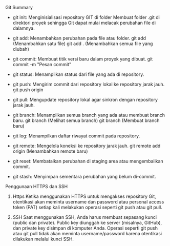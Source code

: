 Git Summary

- git init: Menginisialisasi repository GIT di folder
  Membuat folder .git di direktori proyek sehingga Git dapat mulai melacak perubahan file di dalamnya.
  
- git add: Menambahkan perubahan pada file atau folder.
  git add <file> (Menambahkan satu file)
  git add . (Menambahkan semua file yang diubah)
  
- git commit: Membuat titik versi baru dalam proyek yang dibuat.
  git commit -m "Pesan commit"
  
- git status: Menampilkan status dari file yang ada di repository.
  
- git push: Mengirim commit dari repository lokal ke repository jarak jauh.
  git push origin <nama-branch>
  
- git pull: Mengupdate repository lokal agar sinkron dengan repository jarak jauh.
  
- git branch: Menampilkan semua branch yang ada atau membuat branch baru.
  git branch (Melihat semua branch)
  git branch <nama-branch> (Membuat branch baru)
  
- git log: Menampilkan daftar riwayat commit pada repository.
  
- git remote: Mengelola koneksi ke repository jarak jauh.
  git remote add origin <url-repo> (Menambahkan remote baru)
  
- git reset: Membatalkan perubahan di staging area atau mengembalikan commit.
  
- git stash: Menyimpan sementara perubahan yang belum di-commit.

Penggunaan HTTPS dan SSH
1. Https
   Ketika menggunakan HTTPS untuk mengakses repository Git, otentikasi akan meminta username dan password atau personal access token (PAT) setiap kali melakukan operasi seperti git push atau git pull.
   
2. SSH
   Saat menggunakan SSH, Anda harus membuat sepasang kunci (public dan private). Public key diunggah ke server (misalnya, GitHub), dan private key disimpan di komputer Anda.
   Operasi seperti git push atau git pull tidak akan meminta username/password karena otentikasi dilakukan melalui kunci SSH.
